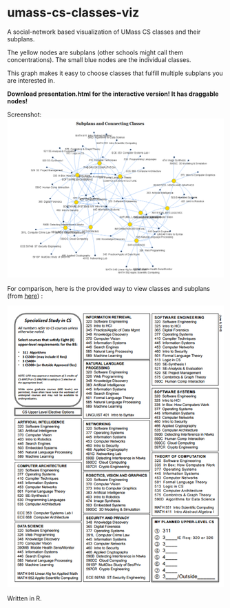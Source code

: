 # umass-cs-classes-viz
A social-network based visualization of UMass CS classes and their subplans.

The yellow nodes are subplans (other schools might call them concentrations).  The small blue nodes are the individual classes.

This graph makes it easy to choose classes that fulfill multiple subplans you are interested in.



**Download presentation.html for the interactive version!  It has draggable nodes!**

Screenshot:
![alt tag](https://raw.githubusercontent.com/bwaters34/umass-cs-classes-viz/master/screenshot3.png)

For comparison, here is the provided way to view classes and subplans (from [here](https://www.cics.umass.edu/sites/default/files/uploads/Academics/bs-cs-tracking-2016.pdf))	:

![alt tag](https://raw.githubusercontent.com/bwaters34/umass-cs-classes-viz/master/trackingsheet.png)

Written in R.
